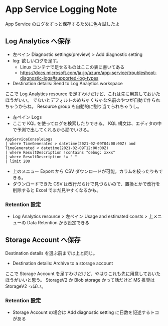 App Service Logging Note
===

App Service のログをずっと保存するために色々試したよ

## Log Analytics へ保存

- 左ペイン Diagnostic settings(preview) > Add diagnostic setting
- log: 欲しいログを足す。
    - Linux コンテナで足せるものはここの表に書いてある
    - https://docs.microsoft.com/ja-jp/azure/app-service/troubleshoot-diagnostic-logs#supported-log-types
- Destination details: Send to Log Analytics workspace

ここで Log Analytics resource を足すわけだけど、これは先に用意しておいたほうがいい。
でないとデフォルトのめちゃくちゃな名前のやつが自動で作られちゃうからね。 Resource group も自動的に割り当てられちゃうし。

- 左ペイン Logs
- ここで KQL を使ってログを検索したりできる。 KQL 構文は、エディタの中で予測で出してくれるから勘でいける。

```kql
AppServiceConsoleLogs 
| where TimeGenerated > datetime(2021-02-09T04:00:00Z) and TimeGenerated < datetime(2021-02-09T12:00:00Z)
| where ResultDescription !contains "debug: xxxx"
| where ResultDescription != " "
| limit 200
```

- 上のメニュー Export から CSV ダウンロードが可能。カラムを絞ったりもできる。
- ダウンロードできた CSV は改行だらけで見づらいので、置換とかで改行を削除すると Excel でまだ見やすくなるかも。

### Retention 設定

- Log Analytics resource > 左ペイン Usage and estimated consts > 上メニューの Data Retention から設定できる


## Storage Account へ保存

Destination details を選ぶ前までは上と同じ。

- Destination details: Archive to a storage account

ここで Storage Account を足すわけだけど、やはりこれも先に用意しておいたほうがいいと思う。
StorageV2 か Blob storage かって話だけど MS 推奨は StorageV2 っぽい。

### Retention 設定

- Storage Account の場合は Add diagnostic setting に日数を記述するトコがある
